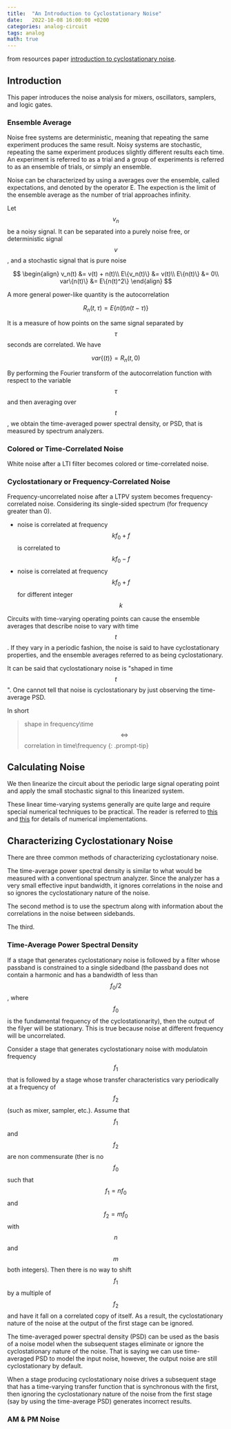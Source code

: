 ```yaml
---
title:  "An Introduction to Cyclostationary Noise"
date:   2022-10-08 16:00:00 +0200
categories: analog-circuit
tags: analog
math: true
---
```


from resources paper [introduction to cyclostationary noise](https://designers-guide.org/theory/cyclo-paper.pdf).

## Introduction

This paper introduces the noise analysis for mixers, oscillators, samplers, and logic gates.

### Ensemble Average

Noise free systems are deterministic, meaning that repeating the same experiment produces the same result.
Noisy systems are stochastic, repeating the same experiment produces slightly different results each time.
An experiment is referred to as a trial and a group of experiments is referred to as an ensemble of trials, or simply an ensemble.

Noise can be characterized by using a averages over the ensemble, called expectations, and denoted by the operator E.
The expection is the limit of the ensemble average as the number of trial approaches infinity.

Let $$v_n$$ be a noisy signal.
It can be separated into a purely noise free, or deterministic signal $$v$$, and a stochastic signal that is pure noise

$$
\begin{align}
v_n(t) &= v(t) + n(t)\\
E\{v_n(t)\} &= v(t)\\
E\{n(t)\} &= 0\\
var\{n(t)\} &= E\{n(t)^2\}
\end{align}
$$

A more general power-like quantity is the autocorrelation

$$
R_n(t,\tau) = E\{n(t) n(t-\tau)\}
$$

It is a measure of how points on the same signal separated by $$\tau$$ seconds are correlated.
We have

$$
var\{(t)\} = R_n(t,0)
$$

By performing the Fourier transform of the autocorrelation function with respect to the variable $$\tau$$ and then averaging over $$t$$, we obtain the time-averaged power spectral density, or PSD, that is measured by spectrum analyzers.

### Colored or Time-Correlated Noise

White noise after a LTI filter becomes colored or time-correlated noise.


### Cyclostationary or Frequency-Correlated Noise

Frequency-uncorrelated noise after a LTPV system becomes frequency-correlated noise.
Considering its single-sided spectrum (for frequency greater than 0).

- noise is correlated at frequency $$kf_0 + f$$ is correlated to $$kf_0 - f$$
- noise is correlated at frequency $$kf_0 + f$$ for different integer $$k$$

Circuits with time-varying operating points can cause the ensemble averages that describe noise to vary with time $$t$$.
If they vary in a periodic fashion, the noise is said to have cyclostationary properties, and the ensemble averages referred to as being cyclostationary.

It can be said that cyclostationary noise is "shaped in time $$t$$".
One cannot tell that noise is cyclostationary by just observing the time-average PSD.

In short

> shape in frequency\time $$\iff$$ correlation in time\frequency
{: .prompt-tip}


## Calculating Noise

We then linearize the circuit about the periodic large signal operating point and apply the small stochastic signal to this linearized system.

These linear time-varying systems generally are quite large and require special numerical techniques to be practical.
The reader is referred to [this](https://ieeexplore.ieee.org/document/661198) and [this](https://ieeexplore.ieee.org/document/545589) for details of numerical implementations.

## Characterizing Cyclostationary Noise

There are three common methods of characterizing cyclostationary noise.

The time-average power spectral density is similar to what would be measured with a conventional spectrum analyzer.
Since the analyzer has a very small effective input bandwidth, it ignores correlations in the noise and so ignores the cyclostationary nature of the noise.

The second method is to use the spectrum along with information about the correlations in the noise between sidebands.

The third.

### Time-Average Power Spectral Density

If a stage that generates cyclostationary noise is followed by a filter whose passband is constrained to a single sidedband (the passband does not contain a harmonic and has a bandwidth of less than $$f_0/2$$, where $$f_0$$ is the fundamental frequency of the cyclostationarity), then the output of the filyer will be stationary.
This is true because noise at different frequency will be uncorrelated.

Consider a stage that generates cyclostationary noise with modulatoin frequency $$f_1$$ that is followed by a stage whose transfer characteristics vary periodically at a frequency of $$f_2$$ (such as mixer, sampler, etc.).
Assume that $$f_1$$ and $$f_2$$ are non commensurate (ther is no $$f_0$$ such that $$f_1 = nf_0$$ and $$f_2 = mf_0$$ with $$n$$ and $$m$$ both integers).
Then there is no way to shift $$f_1$$ by a multiple of $$f_2$$ and have it fall on a correlated copy of itself.
As a result, the cyclostationary nature of the noise at the output of the first stage can be ignored.

The time-averaged power spectral density (PSD) can be used as the basis of a noise model when the subsequent stages eliminate or ignore the cyclostationary nature of the noise.
That is saying we can use time-averaged PSD to model the input noise, however, the output noise are still cyclostationary by default.

When a stage producing cyclostationary noise drives a subsequent stage that has a time-varying transfer function that is synchronous with the first, then ignoring the cyclostationary nature of the noise from the first stage (say by using the time-average PSD) generates incorrect results.

### AM & PM Noise
